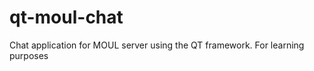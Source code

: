 qt-moul-chat
============

Chat application for MOUL server using the QT framework. For learning purposes